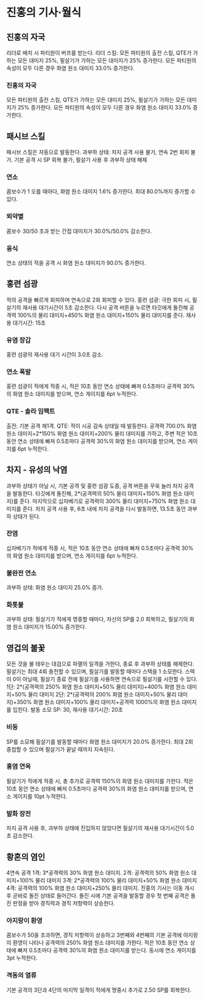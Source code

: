 # 진홍의 기사·월식

## 진홍의 자국

리더로 배치 시 파티원이 버프를 받는다.
리더 스킬: 모든 파티원의 출전 스킬, QTE가 가하는 모든 대미지 25%, 필살기가 가하는 모든 대미지가 25% 증가한다. 모든 파티원의 속성이 모두 다른 경우 화염 원소 대미지 33.0% 증가한다.

### 진홍의 자국

모든 파티원의 출전 스킬, QTE가 가하는 모든 대미지 25%, 필살기가 가하는 모든 대미지가 25% 증가한다. 모든 파티원의 속성이 모두 다른 경우 화염 원소 대미지 33.0% 증가한다.

## 패시브 스킬

패시브 스킬은 자동으로 발동한다.
과부하 상태: 차지 공격 사용 불가, 연속 2번 회피 불가. 기본 공격 시 SP 회복 불가, 필살기 사용 후 과부하 상태 해제

### 연소

콤보수가 1 오를 때마다, 화염 원소 대미지 1.6% 증가한다. 최대 80.0%까지 증가할 수 있다.

### 뙤약볕

콤보수 30/50 초과
받는 간접 대미지가 30.0%/50.0% 감소한다.

### 융식

연소 상태의 적을 공격 시 화염 원소 대미지가 90.0% 증가한다.

## 홍련 섬광

적의 공격을 빠르게 회피하며 연속으로 2회 회피할 수 있다.
홍련 섬광: 극한 회피 시, 필살기의 재사용 대기시간이 5초 감소한다. 다시 공격 버튼을 누르면 타깃에게 돌진해 공격력 100%의 물리 대미지+450% 화염 원소 대미지+150% 물리 대미지를 준다. 재사용 대기시간: 15초

### 유염 장갑

홍련 섬광의 재사용 대기 시간이 3.0초 감소.

### 연소 폭발

홍련 섬광이 적에게 적중 시, 적은 10초 동안 연소 상태에 빠져 0.5초마다 공격력 30%의 화염 원소 대미지를 받으며, 연소 게이지를 6pt 누적한다.

### QTE - 솔라 임팩트

출전: 기본 공격 제1격. QTE: 적이 시공 감속 상태일 때 발동한다. 공격력 700.0% 화염 원소 대미지+2\*150% 화염 원소 대미지+200% 물리 대미지를 가하고, 주변 적은 10초 동안 연소 상태에 빠져 0.5초마다 공격력 30%의 화염 원소 대미지를 받으며, 연소 게이지를 6pt 누적한다.

## 차지 - 유성의 낙염

과부하 상태가 아닐 시, 기본 공격 및 홍련 섬광 도중, 공격 버튼을 꾸욱 눌러 차지 공격을 발동한다.
타깃에게 돌진해, 2\*(공격력의 50% 물리 대미지+150% 화염 원소 대미지)를 준다. 마지막으로 십자베기로 공격력의 300% 물리 대미지+750% 화염 원소 대미지를 준다.
차지 공격 사용 후, 6초 내에 차지 공격을 다시 발동하면, 13.5초 동안 과부하 상태가 된다.

### 잔염

십자베기가 적에게 적중 시, 적은 10초 동안 연소 상태에 빠져 0.5초마다 공격력 30%의 화염 원소 대미지를 받으며, 연소 게이지를 6pt 누적한다.

### 불완전 연소

과부하 상태: 화염 원소 대미지 25.0% 증가.

### 화톳불

과부하 상태: 필살기가 적에게 명중할 때마다, 자신의 SP를 2.0 회복하고, 필살기의 화염 원소 대미지가 15.00% 증가한다.

## 영겁의 불꽃

모든 것을 불 태우는 대검으로 파멸의 일격을 가한다, 종료 후 과부하 상태를 해제한다.
필살기는 최대 4회 충전할 수 있으며, 필살기를 발동할 때마다 스택을 1 소모한다. 스택이 0이 아닐때, 필살기 종료 전에 필살기를 사용하면 연속으로 필살기를 시전할 수 있다.
1단: 2\*(공격력의 250% 화염 원소 대미지+50% 물리 대미지)+400% 화염 원소 대미지+50% 물리 대미지
2단: 2\*(공격력의 200% 화염 원소 대미지+50% 물리 대미지)+350% 화염 원소 대미지+100% 물리 대미지+공격력 1000%의 화염 원소 대미지를 입힌다.
발동 소모 SP: 30, 재사용 대기시간: 20초

### 비등

SP를 소모해 필살기를 발동할 때마다 화염 원소 대미지가 20.0% 증가한다. 최대 2회 중첩할 수 있으며 필살기가 끝날 때까지 지속된다.

### 홍염 연옥

필살기가 적에게 적중 시, 총 추가로 공격력 150%의 화염 원소 대미지를 가한다. 적은 10초 동안 연소 상태에 빠져 0.5초마다 공격력 30%의 화염 원소 대미지를 받으며, 연소 게이지를 10pt 누적한다.

### 발화 장전

차지 공격 사용 후, 과부하 상태에 진입하지 않았다면 필살기의 재사용 대기시간이 5.0초 감소한다.

## 황혼의 염인

4연속 공격
1격: 3\*공격력의 30% 화염 원소 대미지.
2격: 공격력의 50% 화염 원소 대미지+100% 물리 대미지
3격: 2\*공격력의 100% 물리 대미지+50% 화염 원소 대미지
4격: 공격력의 100% 화염 원소 대미지+250% 물리 대미지.
진홍의 기사는 이동 개시 후 곧바로 돌진 상태로 들어간다. 돌진 시에 기본 공격을 발동할 경우 첫 번째 공격은 돌진 판정을 받아 경직력과 경직 저항력이 상승한다.

### 아지랑이 환영

콤보수가 50을 초과하면, 경직 저항력이 상승하고 3번째와 4번째의 기본 공격에 아지랑이 환영이 나타나 공격력의 250% 화염 원소 대미지를 가한다. 적은 10초 동안 연소 상태에 빠져 0.5초마다 공격력 30%의 화염 원소 대미지를 받는다. 동시에 연소 게이지를 3pt 누적한다.

### 격동의 열류

기본 공격의 3단과 4단의 마지막 일격이 적에게 명중시 추가로 2.50 SP를 회복한다.
